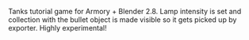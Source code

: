 Tanks tutorial game for Armory + Blender 2.8. Lamp intensity is set and collection with the bullet object is made visible so it gets picked up by exporter. Highly experimental!
